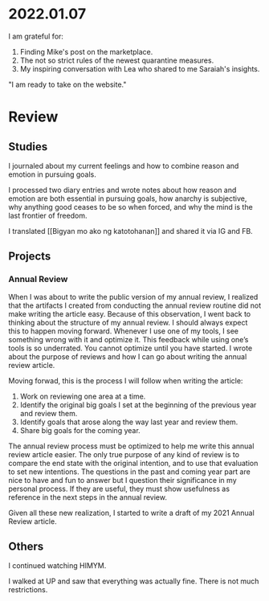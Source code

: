 # 2022.01.07

I am grateful for:

1. Finding Mike's post on the marketplace.
2. The not so strict rules of the newest quarantine measures.
3. My inspiring conversation with Lea who shared to me Saraiah's insights.

"I am ready to take on the website."

# Review

## Studies

I journaled about my current feelings and how to combine reason and emotion in pursuing goals.

I processed two diary entries and wrote notes about how reason and emotion are both essential in pursuing goals, how anarchy is subjective, why anything good ceases to be so when forced, and why the mind is the last frontier of freedom.

I translated [[Bigyan mo ako ng katotohanan]] and shared it via IG and FB.

## Projects

### Annual Review

When I was about to write the public version of my annual review, I realized that the artifacts I created from conducting the annual review routine did not make writing the article easy. Because of this observation, I went back to thinking about the structure of my annual review. I should always expect this to happen moving forward. Whenever I use one of my tools, I see something wrong with it and optimize it. This feedback while using one’s tools is so underrated. You cannot optimize until you have started. I wrote about the purpose of reviews and how I can go about writing the annual review article.

Moving forwad, this is the process I will follow when writing the article:

1. Work on reviewing one area at a time.
2. Identify the original big goals I set at the beginning of the previous year and review them.
3. Identify goals that arose along the way last year and review them.
4. Share big goals for the coming year.

The annual review process must be optimized to help me write this annual review article easier. The only true purpose of any kind of review is to compare the end state with the original intention, and to use that evaluation to set new intentions. The questions in the past and coming year part are nice to have and fun to answer but I question their significance in my personal process. If they are useful, they must show usefulness as reference in the next steps in the annual review.

Given all these new realization, I started to write a draft of my 2021 Annual Review article.

## Others

I continued watching HIMYM.

I walked at UP and saw that everything was actually fine. There is not much restrictions.


